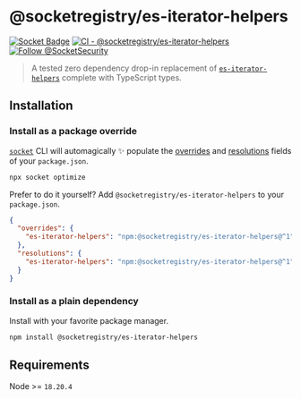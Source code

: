 # @socketregistry/es-iterator-helpers

[![Socket Badge](https://socket.dev/api/badge/npm/package/@socketregistry/es-iterator-helpers)](https://socket.dev/npm/package/@socketregistry/es-iterator-helpers)
[![CI - @socketregistry/es-iterator-helpers](https://github.com/SocketDev/socket-registry-js/actions/workflows/test.yml/badge.svg)](https://github.com/SocketDev/socket-registry-js/actions/workflows/test.yml)
[![Follow @SocketSecurity](https://img.shields.io/twitter/follow/SocketSecurity?style=social)](https://twitter.com/SocketSecurity)

> A tested zero dependency drop-in replacement of
> [`es-iterator-helpers`](https://socket.dev/npm/package/es-iterator-helpers)
> complete with TypeScript types.

## Installation

### Install as a package override

[`socket`](https://socket.dev/npm/package/socket) CLI will automagically
:sparkles: populate the
[overrides](https://docs.npmjs.com/cli/v9/configuring-npm/package-json#overrides)
and [resolutions](https://yarnpkg.com/configuration/manifest#resolutions) fields
of your `package.json`.

```sh
npx socket optimize
```

Prefer to do it yourself? Add `@socketregistry/es-iterator-helpers` to your
`package.json`.

```json
{
  "overrides": {
    "es-iterator-helpers": "npm:@socketregistry/es-iterator-helpers@^1"
  },
  "resolutions": {
    "es-iterator-helpers": "npm:@socketregistry/es-iterator-helpers@^1"
  }
}
```

### Install as a plain dependency

Install with your favorite package manager.

```sh
npm install @socketregistry/es-iterator-helpers
```

## Requirements

Node >= `18.20.4`
